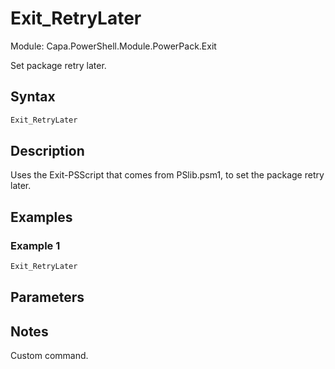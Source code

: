 # Exit_RetryLater
Module: Capa.PowerShell.Module.PowerPack.Exit

Set package retry later.

## Syntax

```powershell
Exit_RetryLater
```

## Description

Uses the Exit-PSScript that comes from PSlib.psm1, to set the package retry later.

## Examples

### Example 1
```powershell
Exit_RetryLater
```
    

## Parameters


## Notes

Custom command.
